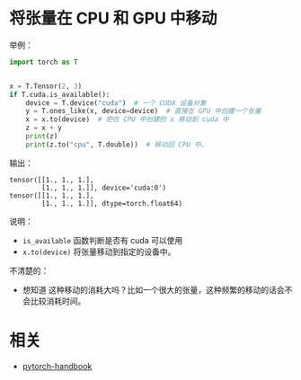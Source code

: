 
# 将张量在 CPU 和 GPU 中移动

举例：

```py
import torch as T


x = T.Tensor(2, 3)
if T.cuda.is_available():
    device = T.device("cuda")  # 一个 CUDA 设备对象
    y = T.ones_like(x, device=device)  # 直接在 GPU 中创建一个张量
    x = x.to(device)  # 把在 CPU 中创建的 x 移动到 cuda 中
    z = x + y
    print(z)
    print(z.to("cpu", T.double))  # 移动回 CPU 中。
```

输出：

```
tensor([[1., 1., 1.],
        [1., 1., 1.]], device='cuda:0')
tensor([[1., 1., 1.],
        [1., 1., 1.]], dtype=torch.float64)
```

说明：

- `is_available` 函数判断是否有 cuda 可以使用
- `x.to(device)` 将张量移动到指定的设备中。


不清楚的：

- 想知道 这种移动的消耗大吗？比如一个很大的张量，这种频繁的移动的话会不会比较消耗时间。



# 相关


- [pytorch-handbook](https://github.com/zergtant/pytorch-handbook)
